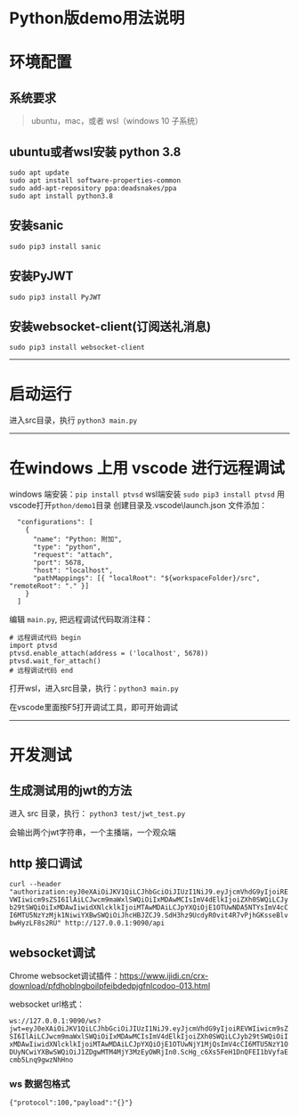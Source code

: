 # Python版demo用法说明

# 环境配置
## 系统要求
> ubuntu，mac，或者 wsl（windows 10 子系统）

## ubuntu或者wsl安装 python 3.8
```
sudo apt update
sudo apt install software-properties-common
sudo add-apt-repository ppa:deadsnakes/ppa
sudo apt install python3.8
```

## 安装sanic
`sudo pip3 install sanic`

## 安装PyJWT
`sudo pip3 install PyJWT`

## 安装websocket-client(订阅送礼消息)
`sudo pip3 install websocket-client`

---
# 启动运行
进入src目录，执行
`python3 main.py`

---

# 在windows 上用 vscode 进行远程调试
windows 端安装：`pip install ptvsd`
wsl端安装 `sudo pip3 install ptvsd`
用vscode打开`pthon/demo1`目录
创建目录及.vscode\launch.json 文件添加：

```
  "configurations": [
    {
      "name": "Python: 附加",
      "type": "python",
      "request": "attach",
      "port": 5678,
      "host": "localhost",
      "pathMappings": [{ "localRoot": "${workspaceFolder}/src", "remoteRoot": "." }]
    }
  ]

```
编辑 `main.py`, 把远程调试代码取消注释：
```
# 远程调试代码 begin
import ptvsd
ptvsd.enable_attach(address = ('localhost', 5678))
ptvsd.wait_for_attach()
# 远程调试代码 end
```

打开wsl，进入src目录，执行：`python3 main.py`

在vscode里面按F5打开调试工具，即可开始调试

---

# 开发测试
## 生成测试用的jwt的方法
进入 src 目录，执行：
`python3 test/jwt_test.py`

会输出两个jwt字符串，一个主播端，一个观众端

## http 接口调试

`curl --header "authorization:eyJ0eXAiOiJKV1QiLCJhbGciOiJIUzI1NiJ9.eyJjcmVhdG9yIjoiREVWIiwicm9sZSI6IlAiLCJwcm9maWxlSWQiOiIxMDAwMCIsImV4dElkIjoiZXh0SWQiLCJyb29tSWQiOiIxMDAwIiwidXNlcklkIjoiMTAwMDAiLCJpYXQiOjE1OTUwNDA5NTYsImV4cCI6MTU5NzYzMjk1NiwiYXBwSWQiOiJhcHBJZCJ9.SdH3hz9UcdyR0vit4R7vPjhGKsseBlvbwHyzLF8s2RU" http://127.0.0.1:9090/api`

## websocket调试
Chrome websocket调试插件：https://www.ijidi.cn/crx-download/pfdhoblngboilpfeibdedpjgfnlcodoo-013.html

websocket url格式：

`ws://127.0.0.1:9090/ws?jwt=eyJ0eXAiOiJKV1QiLCJhbGciOiJIUzI1NiJ9.eyJjcmVhdG9yIjoiREVWIiwicm9sZSI6IlAiLCJwcm9maWxlSWQiOiIxMDAwMCIsImV4dElkIjoiZXh0SWQiLCJyb29tSWQiOiIxMDAwIiwidXNlcklkIjoiMTAwMDAiLCJpYXQiOjE1OTUwNjY1MjQsImV4cCI6MTU5NzY1ODUyNCwiYXBwSWQiOiJ1ZDgwMTM4MjY3MzEyOWRjIn0.ScHg_c6Xs5FeH1DnQFEI1bVyfaEcmb5Lnq9gwzNhHno`


### ws 数据包格式
`{"protocol":100,"payload":"{}"}`